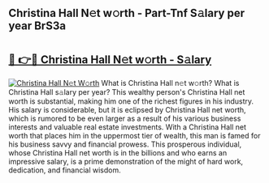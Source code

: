 ## Christina Hall N𝚎t w𝚘rth - Part-Tnf S𝚊lary per year BrS3a

# <h2><a href="http://gc1hm48.nevu.top/?p=Christina+Hall">🔗 👉🔴 Christina Hall N𝚎t w𝚘rth - S𝚊lary</a></h2>

[![Christina Hall N𝚎t W𝚘rth](https://i.imgur.com/Oavwk0R.jpeg)](http://gc1hm48.nevu.top/?p=Christina+Hall)
What is Christina Hall n𝚎t w𝚘rth? What is Christina Hall s𝚊lary per year?
This wealthy person's Christina Hall net worth is substantial, making him one of the richest figures in his industry. His salary is considerable, but it is eclipsed by Christina Hall net worth, which is rumored to be even larger as a result of his various business interests and valuable real estate investments. With a Christina Hall net worth that places him in the uppermost tier of wealth, this man is famed for his business savvy and financial prowess. This prosperous individual, whose Christina Hall net worth is in the billions and who earns an impressive salary, is a prime demonstration of the might of hard work, dedication, and financial wisdom.
